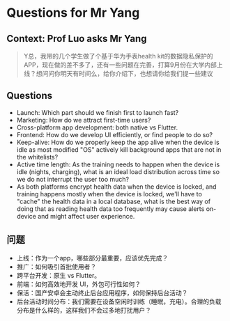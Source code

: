 # Questions for Mr Yang

## Context: Prof Luo asks Mr Yang

> Y总，我带的几个学生做了个基于华为手表health kit的数据隐私保护的APP，现在做的差不多了，还有一些问题在完善，打算9月份在大学内部上线？想问问你明天有时间么，给你介绍下，也想请你给我们提一些建议

## Questions

- Launch: Which part should we finish first to launch fast?
- Marketing: How do we attract first-time users?
- Cross-platform app development: both native vs Flutter.
- Frontend: How do we develop UI efficiently, or find people to do so?
- Keep-alive: How do we properly keep the app alive when the device is idle as most modified "OS" actively kill background apps that are not in the whitelists?
- Active time length: As the training needs to happen when the device is idle (nights, charging), what is an ideal load distribution across time so we do not interrupt the user too much?
- As both platforms encrypt health data when the device is locked, and training happens mostly when the device is locked, we'll have to "cache" the health data in a local database, what is the best way of doing that as reading health data too frequently may cause alerts on-device and might affect user experience.

## 问题

- 上线：作为一个app，哪些部分最重要，应该优先完成？
- 推广：如何吸引首批使用者？
- 跨平台开发：原生 vs Flutter。
- 前端：如何高效地开发 UI，外包可行性如何？
- 保活：国产安卓会主动终止后台应用程序，如何保持后台活动？
- 后台活动时间分布：我们需要在设备空闲时训练（睡眠，充电）。合理的负载分布是什么样的，这样我们不会过多地打扰用户？
